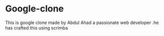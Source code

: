 # Google-clone
This is google clone made by Abdul Ahad a passionate web developer .he has crafted this using scrimba
